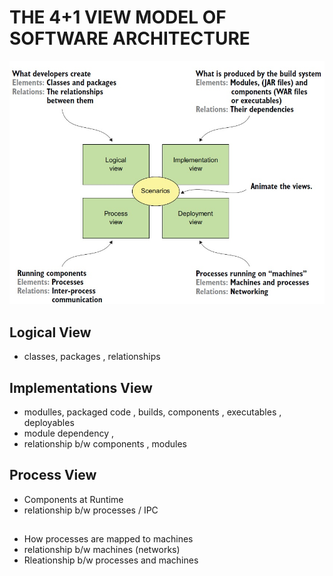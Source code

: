 # THE 4+1 VIEW MODEL OF SOFTWARE ARCHITECTURE

![Image](4plus1.jpg)

## Logical View
- classes, packages , relationships
## Implementations View
- modulles, packaged code , builds, components , executables , deployables
- module dependency , 
- relationship b/w components , modules
## Process View
- Components at Runtime
- relationship b/w processes / IPC
## 
- How processes are mapped to machines
- relationship b/w machines (networks)
- Rleationship b/w processes and machines 


